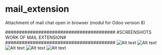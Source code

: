 # mail_extension
Attachment of mail chat open in browser (modul for Odoo version 8)

########################################
#SCREENSHOTS WORK OF MAIL EXTENSION#
########################################
![Alt text](https://github.com/shurshilov/mail_extension/blob/master/mail_attachment_extension/screenshots/1.png "Optional title")
![Alt text](https://github.com/shurshilov/mail_extension/blob/master/mail_attachment_extension/screenshots/2.png "Optional title")
![Alt text](https://github.com/shurshilov/mail_extension/blob/master/mail_attachment_extension/screenshots/3.png "Optional title")
![Alt text](https://github.com/shurshilov/mail_extension/blob/master/mail_attachment_extension/screenshots/4.png "Optional title")
![Alt text](https://github.com/shurshilov/mail_extension/blob/master/mail_attachment_extension/screenshots/5.png "Optional title")

